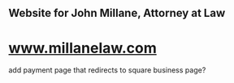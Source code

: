 ## Website for John Millane, Attorney at Law

# www.millanelaw.com


add payment page that redirects to square business page?
